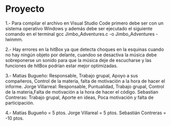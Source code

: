 # Proyecto
1.- Para compilar el archivo en Visual Studio Code primero debe ser con un sistema operativo Windows y además debe ser ejecutado el siguiente comando en el terminal gcc Jimbo_Adventures.c -o Jimbo_Adventures -lwinmm.

2.- Hay errores en la hitBox ya que detecta choques en la esquinas cuando no hay ningún objeto por delante, cuandoo se desactiva la música debe sobreponerse un sonido para que la música deje de escucharse y las funciones de hitBox podrían estar mejor optimizadas.

3.- Matias Bugueño: Responsable, Trabajo grupal, Apoyo a sus compañeros, Control de la materia, falta de motivación  a la hora de hacer el informe. 
    Jorge Villarreal: Responsable, Puntualidad, Trabajo grupal, Control de la materia,Falta de motivación a la hora de hacer el código. 
    Sebastian Contreras: Trabajo grupal, Aporte en ideas, Poca motivación y falta de participación.

4.- Matías Bugueño = 5 ptos.
	  Jorge Villareal = 5 ptos.
	  Sebastián Contreras = -10 ptos.
